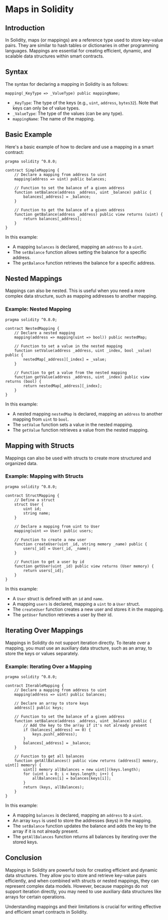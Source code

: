 
# Maps in Solidity

## Introduction

In Solidity, maps (or mappings) are a reference type used to store key-value pairs. They are similar to hash tables or dictionaries in other programming languages. Mappings are essential for creating efficient, dynamic, and scalable data structures within smart contracts.

## Syntax

The syntax for declaring a mapping in Solidity is as follows:

```solidity
mapping(_KeyType => _ValueType) public mappingName;
```

- `_KeyType`: The type of the keys (e.g., `uint`, `address`, `bytes32`). Note that keys can only be of value types.
- `_ValueType`: The type of the values (can be any type).
- `mappingName`: The name of the mapping.

## Basic Example

Here's a basic example of how to declare and use a mapping in a smart contract:

```solidity
pragma solidity ^0.8.0;

contract SimpleMapping {
    // Declare a mapping from address to uint
    mapping(address => uint) public balances;

    // Function to set the balance of a given address
    function setBalance(address _address, uint _balance) public {
        balances[_address] = _balance;
    }

    // Function to get the balance of a given address
    function getBalance(address _address) public view returns (uint) {
        return balances[_address];
    }
}
```

In this example:
- A mapping `balances` is declared, mapping an `address` to a `uint`.
- The `setBalance` function allows setting the balance for a specific address.
- The `getBalance` function retrieves the balance for a specific address.

## Nested Mappings

Mappings can also be nested. This is useful when you need a more complex data structure, such as mapping addresses to another mapping.

### Example: Nested Mapping

```solidity
pragma solidity ^0.8.0;

contract NestedMapping {
    // Declare a nested mapping
    mapping(address => mapping(uint => bool)) public nestedMap;

    // Function to set a value in the nested mapping
    function setValue(address _address, uint _index, bool _value) public {
        nestedMap[_address][_index] = _value;
    }

    // Function to get a value from the nested mapping
    function getValue(address _address, uint _index) public view returns (bool) {
        return nestedMap[_address][_index];
    }
}
```

In this example:
- A nested mapping `nestedMap` is declared, mapping an `address` to another mapping from `uint` to `bool`.
- The `setValue` function sets a value in the nested mapping.
- The `getValue` function retrieves a value from the nested mapping.

## Mapping with Structs

Mappings can also be used with structs to create more structured and organized data.

### Example: Mapping with Structs

```solidity
pragma solidity ^0.8.0;

contract StructMapping {
    // Define a struct
    struct User {
        uint id;
        string name;
    }

    // Declare a mapping from uint to User
    mapping(uint => User) public users;

    // Function to create a new user
    function createUser(uint _id, string memory _name) public {
        users[_id] = User(_id, _name);
    }

    // Function to get a user by id
    function getUser(uint _id) public view returns (User memory) {
        return users[_id];
    }
}
```

In this example:
- A `User` struct is defined with an `id` and `name`.
- A mapping `users` is declared, mapping a `uint` to a `User` struct.
- The `createUser` function creates a new user and stores it in the mapping.
- The `getUser` function retrieves a user by their id.

## Iterating Over Mappings

Mappings in Solidity do not support iteration directly. To iterate over a mapping, you must use an auxiliary data structure, such as an array, to store the keys or values separately.

### Example: Iterating Over a Mapping

```solidity
pragma solidity ^0.8.0;

contract IterableMapping {
    // Declare a mapping from address to uint
    mapping(address => uint) public balances;

    // Declare an array to store keys
    address[] public keys;

    // Function to set the balance of a given address
    function setBalance(address _address, uint _balance) public {
        // Add the key to the array if it's not already present
        if (balances[_address] == 0) {
            keys.push(_address);
        }
        balances[_address] = _balance;
    }

    // Function to get all balances
    function getAllBalances() public view returns (address[] memory, uint[] memory) {
        uint[] memory allBalances = new uint[](keys.length);
        for (uint i = 0; i < keys.length; i++) {
            allBalances[i] = balances[keys[i]];
        }
        return (keys, allBalances);
    }
}
```

In this example:
- A mapping `balances` is declared, mapping an `address` to a `uint`.
- An array `keys` is used to store the addresses (keys) in the mapping.
- The `setBalance` function updates the balance and adds the key to the array if it is not already present.
- The `getAllBalances` function returns all balances by iterating over the stored keys.

## Conclusion

Mappings in Solidity are powerful tools for creating efficient and dynamic data structures. They allow you to store and retrieve key-value pairs efficiently, and when combined with structs or nested mappings, they can represent complex data models. However, because mappings do not support iteration directly, you may need to use auxiliary data structures like arrays for certain operations.

Understanding mappings and their limitations is crucial for writing effective and efficient smart contracts in Solidity.
